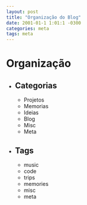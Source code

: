 ```yaml
---
layout: post
title: "Organização do Blog"
date: 2001-01-1 1:01:1 -0300
categories: meta
tags: meta
---
```


# Organização

* ## Categorias
    * Projetos
    * Memorias
    * Ideias
    * Blog
    * Misc
    * Meta


*  ## Tags
   *  music
   *  code
   *  trips
   *  memories
   *  misc
   *  meta

<!-- Codigos Uteis: -->
<!-- <iframe style="border-radius:12px" src="https://open.spotify.com/embed/track/7qEKqBCD2vE5vIBsrUitpD?utm_source=generator&theme=0" width="100%" height="152" frameBorder="0" allowfullscreen="" allow="autoplay; clipboard-write; encrypted-media; fullscreen; picture-in-picture" loading="lazy"></iframe> -->


<!-- ![banana gigante](https://static.ndmais.com.br/2023/02/banana-2-800x798.jpg)
_Meu almoço de hoje._ -->

<!-- <details>
  <summary>Letra:</summary>

  <pre>
</pre>
----
</details>  -->